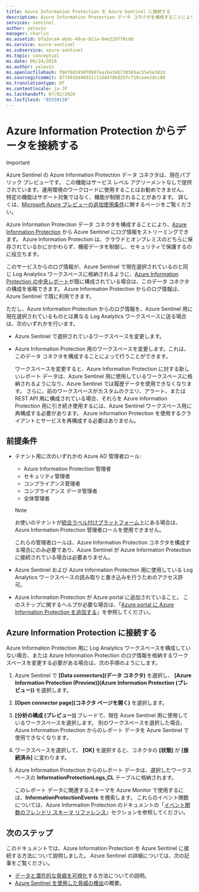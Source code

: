 ```yaml
---
title: Azure Information Protection を Azure Sentinel に接続する
description: Azure Information Protection データ コネクタを構成することにより、Azure Information Protection から Azure Sentinel にログ情報をストリーミングします。 
services: sentinel
author: yelevin
manager: rkarlin
ms.assetid: bfa2eca4-abdc-49ce-b11a-0ee229770cdd
ms.service: azure-sentinel
ms.subservice: azure-sentinel
ms.topic: conceptual
ms.date: 09/24/2019
ms.author: yelevin
ms.openlocfilehash: f06f8d3450f8907aa1be34b738565ac55e5e3d2d
ms.sourcegitcommit: 877491bd46921c11dd478bd25fc718ceee2dcc08
ms.translationtype: HT
ms.contentlocale: ja-JP
ms.lasthandoff: 07/02/2020
ms.locfileid: "85559130"
---
```

# <a name="connect-data-from-azure-information-protection"></a>Azure Information Protection からデータを接続する

> [!IMPORTANT]
> Azure Sentinel の Azure Information Protection データ コネクタは、現在パブリック プレビューです。
> この機能はサービス レベル アグリーメントなしで提供されています。運用環境のワークロードに使用することはお勧めできません。 特定の機能はサポート対象ではなく、機能が制限されることがあります。 詳しくは、[Microsoft Azure プレビューの追加使用条件](https://azure.microsoft.com/support/legal/preview-supplemental-terms/)に関するページをご覧ください。

Azure Information Protection データ コネクタを構成することにより、[Azure Information Protection](https://azure.microsoft.com/services/information-protection/) から Azure Sentinel にログ情報をストリーミングできます。 Azure Information Protection は、クラウドとオンプレミスのどちらに保存されているかにかかわらず、機密データを制御し、セキュリティで保護するのに役立ちます。

このサービスからのログ情報が、Azure Sentinel で現在選択されているのと同じ Log Analytics ワークスペースに格納されるように、[Azure Information Protection の中央レポート](https://docs.microsoft.com/azure/information-protection/reports-aip)が既に構成されている場合は、このデータ コネクタの構成を省略できます。 Azure Information Protection からのログ情報は、Azure Sentinel で既に利用できます。

ただし、Azure Information Protection からのログ情報を、Azure Sentinel 用に現在選択されているものとは異なる Log Analytics ワークスペースに送る場合は、次のいずれかを行います。

- Azure Sentinel で選択されているワークスペースを変更します。

- Azure Information Protection 用のワークスペースを変更します。これは、このデータ コネクタを構成することによって行うことができます。
    
    ワークスペースを変更すると、Azure Information Protection に対する新しいレポート データは、Azure Sentinel 用に使用しているワークスペースに格納されるようになり、Azure Sentinel では履歴データを使用できなくなります。 さらに、前のワークスペースがカスタムのクエリ、アラート、または REST API 用に構成されている場合、それらを Azure Information Protection 用に引き続き使用するには、Azure Sentinel ワークスペース用に再構成する必要があります。 Azure Information Protection を使用するクライアントとサービスを再構成する必要はありません。

## <a name="prerequisites"></a>前提条件

- テナント用に次のいずれかの Azure AD 管理者ロール: 
    - Azure Information Protection 管理者
    - セキュリティ管理者
    - コンプライアンス管理者
    - コンプライアンス データ管理者
    - 全体管理者
    
    > [!NOTE]
    > お使いのテナントが[統合ラベル付けプラットフォーム](/information-protection/faqs#how-can-i-determine-if-my-tenant-is-on-the-unified-labeling-platform)上にある場合は、Azure Information Protection 管理者ロールを使用できません。
    
    これらの管理者ロールは、Azure Information Protection コネクタを構成する場合にのみ必要であり、Azure Sentinel が Azure Information Protection に接続されている場合は必要ありません。

- Azure Sentinel および Azure Information Protection 用に使用している Log Analytics ワークスペースの読み取りと書き込みを行うためのアクセス許可。

- Azure Information Protection が Azure portal に追加されていること。 このステップに関するヘルプが必要な場合は、「[Azure portal に Azure Information Protection を追加する](https://docs.microsoft.com/azure/information-protection/quickstart-viewpolicy#add-azure-information-protection-to-the-azure-portal)」を参照してください。

## <a name="connect-to-azure-information-protection"></a>Azure Information Protection に接続する

Azure Information Protection 用に Log Analytics ワークスペースを構成していない場合、または Azure Information Protection のログ情報を格納するワークスペースを変更する必要がある場合は、次の手順のようにします。

1. Azure Sentinel で **[Data connectors]\(データ コネクタ\)** を選択し、 **[Azure Information Protection (Preview)]\(Azure Information Protection (プレビュー)\)** を選択します。

2. **[Open connector page]\(コネクタ ページを開く\)** を選択します。

3. **[分析の構成 (プレビュー)]** ブレードで、現在 Azure Sentinel 用に使用しているワークスペースを選択します。 別のワークスペースを選択した場合、Azure Information Protection からのレポート データを Azure Sentinel で使用できなくなります。

4. ワークスペースを選択して、 **[OK]** を選択すると、コネクタの **[状態]** が **[接続済み]** に変わります。

5. Azure Information Protection からのレポート データは、選択したワークスペースの **InformationProtectionLogs_CL** テーブルに格納されます。 
    
    このレポート データに関連するスキーマを Azure Monitor で使用するには、**InformationProtectionEvents** を検索します。 これらのイベント関数については、Azure Information Protection のドキュメントの「[イベント関数のフレンドリ スキーマ リファレンス](https://docs.microsoft.com/azure/information-protection/reports-aip#friendly-schema-reference-for-event-functions)」セクションを参照してください。

## <a name="next-steps"></a>次のステップ

このドキュメントでは、Azure Information Protection を Azure Sentinel に接続する方法について説明しました。 Azure Sentinel の詳細については、次の記事をご覧ください。
- [データと潜在的な脅威を可視化](quickstart-get-visibility.md)する方法についての説明。
- [Azure Sentinel を使用した脅威の検出](tutorial-detect-threats-built-in.md)の概要。
